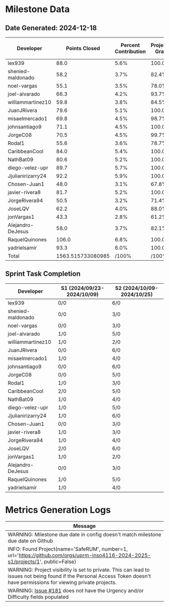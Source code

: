 # Milestone Data

## Date Generated: 2024-12-18
| Developer | Points Closed | Percent Contribution | Projected Grade | Lecture Topic Tasks |
| --------- | ------------- | -------------------- | --------------- | ------------------- |
| lex939 | 88.0 | 5.6% | 100.0% | 1 |
| shenied-maldonado | 58.2 | 3.7% | 82.4% | 1 |
| noel-vargas | 55.1 | 3.5% | 78.0% | 1 |
| joel-alvarado | 66.3 | 4.2% | 93.7% | 1 |
| williammartinez10 | 59.8 | 3.8% | 84.5% | 1 |
| JuanJRivera | 79.6 | 5.1% | 100.0% | 2 |
| misaelmercado1 | 69.8 | 4.5% | 98.7% | 2 |
| johnsantiago9 | 71.1 | 4.5% | 100.0% | 2 |
| JorgeC08 | 70.5 | 4.5% | 99.7% | 1 |
| Rodal1 | 55.6 | 3.6% | 78.7% | 2 |
| CaribbeanCool | 84.0 | 5.4% | 100.0% | 2 |
| NathBat09 | 80.6 | 5.2% | 100.0% | 1 |
| diego-velez-upr | 89.7 | 5.7% | 100.0% | 3 |
| Jjulianirizarry24 | 92.2 | 5.9% | 100.0% | 2 |
| Chosen-Juan1 | 48.0 | 3.1% | 67.8% | 1 |
| javier-rivera8 | 81.7 | 5.2% | 100.0% | 1 |
| JorgeRivera94 | 50.5 | 3.2% | 71.4% | 1 |
| JoseLQV | 62.2 | 4.0% | 88.0% | 2 |
| jonVargas1 | 43.3 | 2.8% | 61.2% | 1 |
| Alejandro-DeJesus | 58.0 | 3.7% | 82.1% | 1 |
| RaquelQuinones | 106.0 | 6.8% | 100.0% | 1 |
| yadrielsamir | 93.3 | 6.0% | 100.0% | 2 |
| Total | 1563.515733080985 | /100% | /100% | 32 |


## Sprint Task Completion

| Developer | S1 (2024/09/23-2024/10/09) | S2 (2024/10/09-2024/10/25) |
|---|---|---|
| lex939 | 0/0 | 6/0 |
| shenied-maldonado | 0/0 | 3/0 |
| noel-vargas | 0/0 | 3/0 |
| joel-alvarado | 1/0 | 5/0 |
| williammartinez10 | 1/0 | 2/0 |
| JuanJRivera | 0/0 | 6/0 |
| misaelmercado1 | 1/0 | 4/0 |
| johnsantiago9 | 0/0 | 6/0 |
| JorgeC08 | 0/0 | 5/0 |
| Rodal1 | 1/0 | 3/0 |
| CaribbeanCool | 2/0 | 5/0 |
| NathBat09 | 1/0 | 4/0 |
| diego-velez-upr | 1/0 | 5/0 |
| Jjulianirizarry24 | 1/0 | 6/0 |
| Chosen-Juan1 | 0/0 | 3/0 |
| javier-rivera8 | 1/0 | 3/0 |
| JorgeRivera94 | 1/0 | 4/0 |
| JoseLQV | 2/0 | 6/0 |
| jonVargas1 | 1/0 | 2/0 |
| Alejandro-DeJesus | 0/0 | 3/0 |
| RaquelQuinones | 1/0 | 5/0 |
| yadrielsamir | 1/0 | 4/0 |
# Metrics Generation Logs

| Message |
| ------- |
| WARNING: Milestone due date in config doesn't match milestone due date on Github |
| INFO: Found Project(name='SafeRUM', number=1, url='https://github.com/orgs/uprm-inso4116-2024-2025-s1/projects/1', public=False) |
| WARNING: Project visibility is set to private. This can lead to issues not being found if the Personal Access Token doesn't have permissions for viewing private projects. |
| WARNING: [Issue #181](https://github.com/uprm-inso4116-2024-2025-s1/semester-project-SafeRUM/issues/181) does not have the Urgency and/or Difficulty fields populated |

